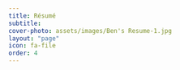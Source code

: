 ```yaml
---
title: Résumé
subtitle: 
cover-photo: assets/images/Ben's Resume-1.jpg
layout: "page"
icon: fa-file
order: 4
---
```




